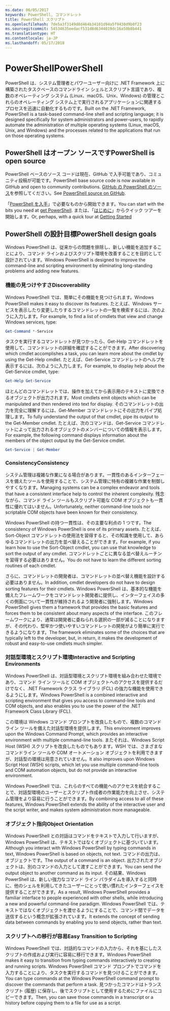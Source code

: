 ```yaml
---
ms.date: 06/05/2017
keywords: PowerShell, コマンドレット
title: PowerShell スクリプト
ms.openlocfilehash: 7de5a3f3149d8d464b34101d94a5f9430d9b0f23
ms.sourcegitcommit: 54534635eedacf531d8d6344019dc16a50b8b441
ms.translationtype: HT
ms.contentlocale: ja-JP
ms.lasthandoff: 05/17/2018
---
```

# <a name="powershell"></a><span data-ttu-id="ba729-103">PowerShell</span><span class="sxs-lookup"><span data-stu-id="ba729-103">PowerShell</span></span>

<span data-ttu-id="ba729-104">PowerShell は、システム管理者とパワーユーザー向けに .NET Framework 上に構築されたタスクベースのコマンドライン シェルとスクリプト言語であり、複数のオペレーティング システム (Linux、macOS、Unix、Windows) の管理とこれらのオペレーティング システム上で実行されるアプリケーションに関連するプロセスを迅速に自動化するものです。</span><span class="sxs-lookup"><span data-stu-id="ba729-104">Built on the .NET Framework, PowerShell is a task-based command-line shell and scripting language; it is designed specifically for system administrators and power-users, to rapidly automate the administration of multiple operating systems (Linux, macOS, Unix, and Windows) and the processes related to the applications that run on those operating systems.</span></span>

## <a name="powershell-is-open-source"></a><span data-ttu-id="ba729-105">PowerShell はオープン ソースです</span><span class="sxs-lookup"><span data-stu-id="ba729-105">PowerShell is open source</span></span>

<span data-ttu-id="ba729-106">PowerShell ベースのソース コードは現在、GitHub で入手可能であり、コミュニティ投稿が可能です。</span><span class="sxs-lookup"><span data-stu-id="ba729-106">PowerShell base source code is now available in GitHub and open to community contributions.</span></span> <span data-ttu-id="ba729-107">[GitHub の PowerShell のソース](https://github.com/powershell/powershell)を参照してください。</span><span class="sxs-lookup"><span data-stu-id="ba729-107">See [PowerShell source on GitHub](https://github.com/powershell/powershell).</span></span>

<span data-ttu-id="ba729-108">「[PowerShell を入手](https://github.com/PowerShell/PowerShell#get-powershell)」で必要なものから開始できます。</span><span class="sxs-lookup"><span data-stu-id="ba729-108">You can start with the bits you need at [get PowerShell](https://github.com/PowerShell/PowerShell#get-powershell).</span></span>
<span data-ttu-id="ba729-109">または、「[はじめに](https://github.com/PowerShell/PowerShell/blob/master/docs/learning-powershell)」からクイック ツアーを開始します。</span><span class="sxs-lookup"><span data-stu-id="ba729-109">Or, perhaps, with a quick tour at [Getting Started](https://github.com/PowerShell/PowerShell/blob/master/docs/learning-powershell)</span></span>

## <a name="powershell-design-goals"></a><span data-ttu-id="ba729-110">PowerShell の設計目標</span><span class="sxs-lookup"><span data-stu-id="ba729-110">PowerShell design goals</span></span>
<span data-ttu-id="ba729-111">Windows PowerShell は、従来からの問題を排除し、新しい機能を追加することにより、コマンド ラインおよびスクリプト環境を改善することを目的として設計されています。</span><span class="sxs-lookup"><span data-stu-id="ba729-111">Windows PowerShell is designed to improve the command-line and scripting environment by eliminating long-standing problems and adding new features.</span></span>

### <a name="discoverability"></a><span data-ttu-id="ba729-112">機能の見つけやすさ</span><span class="sxs-lookup"><span data-stu-id="ba729-112">Discoverability</span></span>
<span data-ttu-id="ba729-113">Windows PowerShell では、簡単にその機能を見つけられます。</span><span class="sxs-lookup"><span data-stu-id="ba729-113">Windows PowerShell makes it easy to discover its features.</span></span> <span data-ttu-id="ba729-114">たとえば、Windows サービスを表示したり変更したりするコマンドレットの一覧を検索するには、次のように入力します。</span><span class="sxs-lookup"><span data-stu-id="ba729-114">For example, to find a list of cmdlets that view and change Windows services, type:</span></span>

```powershell
Get-Command *-Service
```

<span data-ttu-id="ba729-115">タスクを実行するコマンドレットが見つかったら、Get-Help コマンドレットを使用して、コマンドレットの詳細を確認することができます。</span><span class="sxs-lookup"><span data-stu-id="ba729-115">After discovering which cmdlet accomplishes a task, you can learn more about the cmdlet by using the Get-Help cmdlet.</span></span> <span data-ttu-id="ba729-116">たとえば、Get-Service コマンドレットのヘルプを表示するには、次のように入力します。</span><span class="sxs-lookup"><span data-stu-id="ba729-116">For example, to display help about the Get-Service cmdlet, type:</span></span>

```powershell
Get-Help Get-Service
```
<span data-ttu-id="ba729-117">ほとんどのコマンドレットでは、操作を加えてから表示用のテキストに変換できるオブジェクトが出力されます。</span><span class="sxs-lookup"><span data-stu-id="ba729-117">Most cmdlets emit objects which can be manipulated and then rendered into text for display.</span></span> <span data-ttu-id="ba729-118">そのコマンドレットの出力を完全に理解するには、Get-Member コマンドレットにその出力をパイプ処理します。</span><span class="sxs-lookup"><span data-stu-id="ba729-118">To fully understand the output of that cmdlet, pipe its output to the Get-Member cmdlet.</span></span> <span data-ttu-id="ba729-119">たとえば、次のコマンドは、Get-Service コマンドレットによって出力されるオブジェクトのメンバーについての情報を表示します。</span><span class="sxs-lookup"><span data-stu-id="ba729-119">For example, the following command displays information about the members of the object output by the Get-Service cmdlet.</span></span>

```powershell
Get-Service | Get-Member
```

### <a name="consistency"></a><span data-ttu-id="ba729-120">Consistency</span><span class="sxs-lookup"><span data-stu-id="ba729-120">Consistency</span></span>
<span data-ttu-id="ba729-121">システム管理は複雑な作業になる場合があります。一貫性のあるインターフェースを備えたツールを使用することで、システム管理に特有の複雑な作業を制御しやすくなります。</span><span class="sxs-lookup"><span data-stu-id="ba729-121">Managing systems can be a complex endeavor and tools that have a consistent interface help to control the inherent complexity.</span></span> <span data-ttu-id="ba729-122">残念ながら、コマンド ライン ツールもスクリプト可能な COM オブジェクトも一貫性に優れてはいません。</span><span class="sxs-lookup"><span data-stu-id="ba729-122">Unfortunately, neither command-line tools nor scriptable COM objects have been known for their consistency.</span></span>

<span data-ttu-id="ba729-123">Windows PowerShell の持つ一貫性は、その主要な利点の 1 つです。</span><span class="sxs-lookup"><span data-stu-id="ba729-123">The consistency of Windows PowerShell is one of its primary assets.</span></span> <span data-ttu-id="ba729-124">たとえば、Sort-Object コマンドレットの使用法を習得すると、その知識を使用して、あらゆるコマンドレットの出力を並べ替えることができます。</span><span class="sxs-lookup"><span data-stu-id="ba729-124">For example, if you learn how to use the Sort-Object cmdlet, you can use that knowledge to sort the output of any cmdlet.</span></span> <span data-ttu-id="ba729-125">コマンドレットごとに異なる並べ替えルーチンを習得する必要はありません。</span><span class="sxs-lookup"><span data-stu-id="ba729-125">You do not have to learn the different sorting routines of each cmdlet.</span></span>

<span data-ttu-id="ba729-126">さらに、コマンドレットの開発者は、コマンドレットの並べ替え機能を設計する必要はありません。</span><span class="sxs-lookup"><span data-stu-id="ba729-126">In addition, cmdlet developers do not have to design sorting features for their cmdlets.</span></span> <span data-ttu-id="ba729-127">Windows PowerShell は、基本的な機能を備えたフレームワークをコマンドレット開発者に提供し、インターフェイスの多くの側面について一貫性が維持されるよう開発者に強制します。</span><span class="sxs-lookup"><span data-stu-id="ba729-127">Windows PowerShell gives them a framework that provides the basic features and forces them to be consistent about many aspects of the interface.</span></span> <span data-ttu-id="ba729-128">このフレームワークにより、通常は開発者に委ねられる選択の一部が減ることになりますが、その代わり、堅牢かつ使いやすいコマンドレットの開発がより簡単に実行できるようになります。</span><span class="sxs-lookup"><span data-stu-id="ba729-128">The framework eliminates some of the choices that are typically left to the developer, but, in return, it makes the development of robust and easy-to-use cmdlets much simpler.</span></span>

### <a name="interactive-and-scripting-environments"></a><span data-ttu-id="ba729-129">対話型環境とスクリプト環境</span><span class="sxs-lookup"><span data-stu-id="ba729-129">Interactive and Scripting Environments</span></span>
<span data-ttu-id="ba729-130">Windows PowerShell は、対話型環境とスクリプト環境を組み合わせた環境であり、コマンド ライン ツールと COM オブジェクトへのアクセスを提供するだけでなく、.NET Framework クラス ライブラリ (FCL) の強力な機能を使用できるようにします。</span><span class="sxs-lookup"><span data-stu-id="ba729-130">Windows PowerShell is a combined interactive and scripting environment that gives you access to command-line tools and COM objects, and also enables you to use the power of the .NET Framework Class Library (FCL).</span></span>

<span data-ttu-id="ba729-131">この環境は Windows コマンド プロンプトを改良したもので、複数のコマンド ライン ツールを備えた対話型環境を提供します。</span><span class="sxs-lookup"><span data-stu-id="ba729-131">This environment improves upon the Windows Command Prompt, which provides an interactive environment with multiple command-line tools.</span></span> <span data-ttu-id="ba729-132">またそれは、Windows Script Host (WSH) スクリプトを改良したものでもあります。WSH では、さまざまなコマンドライン ツールや COM オートメーション オブジェクトを利用できますが、対話型の環境は用意されていません。</span><span class="sxs-lookup"><span data-stu-id="ba729-132">It also improves upon Windows Script Host (WSH) scripts, which let you use multiple command-line tools and COM automation objects, but do not provide an interactive environment.</span></span>

<span data-ttu-id="ba729-133">Windows PowerShell では、これらのすべての機能へのアクセスを統合することで、対話型環境のユーザーとスクリプト作成者の作業能力を向上させ、システム管理をより容易に行うことができます。</span><span class="sxs-lookup"><span data-stu-id="ba729-133">By combining access to all of these features, Windows PowerShell extends the ability of the interactive user and the script writer, and makes system administration more manageable.</span></span>

### <a name="object-orientation"></a><span data-ttu-id="ba729-134">オブジェクト指向</span><span class="sxs-lookup"><span data-stu-id="ba729-134">Object Orientation</span></span>
<span data-ttu-id="ba729-135">Windows PowerShell との対話はコマンドをテキストで入力して行いますが、Windows PowerShell は、テキストではなくオブジェクトに基づいています。</span><span class="sxs-lookup"><span data-stu-id="ba729-135">Although you interact with Windows PowerShell by typing commands in text, Windows PowerShell is based on objects, not text.</span></span> <span data-ttu-id="ba729-136">コマンドの出力は、オブジェクトです。</span><span class="sxs-lookup"><span data-stu-id="ba729-136">The output of a command is an object.</span></span> <span data-ttu-id="ba729-137">出力されたオブジェクトは、別のコマンドの入力として渡すことができます。</span><span class="sxs-lookup"><span data-stu-id="ba729-137">You can send the output object to another command as its input.</span></span> <span data-ttu-id="ba729-138">その結果、Windows PowerShell は、新しい強力なコマンド ライン パラダイムを導入すると同時に、他のシェルを利用してきたユーザーにとって使い慣れたインターフェイスを提供することができます。</span><span class="sxs-lookup"><span data-stu-id="ba729-138">As a result, Windows PowerShell provides a familiar interface to people experienced with other shells, while introducing a new and powerful command-line paradigm.</span></span> <span data-ttu-id="ba729-139">Windows PowerShell では、テキストではなくオブジェクトを渡せるようにすることで、コマンド間でデータを送信するという概念が拡張されています。</span><span class="sxs-lookup"><span data-stu-id="ba729-139">It extends the concept of sending data between commands by enabling you to send objects, rather than text.</span></span>

### <a name="easy-transition-to-scripting"></a><span data-ttu-id="ba729-140">スクリプトへの移行が容易</span><span class="sxs-lookup"><span data-stu-id="ba729-140">Easy Transition to Scripting</span></span>
<span data-ttu-id="ba729-141">Windows PowerShell では、対話的なコマンドの入力から、それを基にしたスクリプトの作成および実行に容易に移行できます。</span><span class="sxs-lookup"><span data-stu-id="ba729-141">Windows PowerShell makes it easy to transition from typing commands interactively to creating and running scripts.</span></span> <span data-ttu-id="ba729-142">Windows PowerShell コマンド プロンプトでコマンドを入力することにより、タスクを実行するコマンドを見つけることができます。</span><span class="sxs-lookup"><span data-stu-id="ba729-142">You can type commands at the Windows PowerShell command prompt to discover the commands that perform a task.</span></span> <span data-ttu-id="ba729-143">見つかったコマンドはトランスクリプト (履歴) に保存し、後でスクリプトとして使用するためにファイルにコピーできます。</span><span class="sxs-lookup"><span data-stu-id="ba729-143">Then, you can save those commands in a transcript or a history before copying them to a file for use as a script.</span></span>
